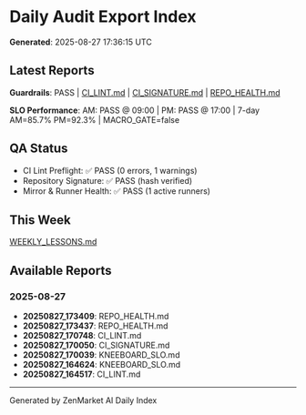 # Daily Audit Export Index
**Generated**: 2025-08-27 17:36:15 UTC

## Latest Reports
**Guardrails**: PASS | [CI_LINT.md](20250827_170748/CI_LINT.md) | [CI_SIGNATURE.md](20250827_170050/CI_SIGNATURE.md) | [REPO_HEALTH.md](20250827_173409/REPO_HEALTH.md)

**SLO Performance**: AM: PASS @ 09:00 | PM: PASS @ 17:00 | 7-day AM=85.7% PM=92.3% | MACRO_GATE=false

## QA Status
- CI Lint Preflight: ✅ PASS (0 errors, 1 warnings)
- Repository Signature: ✅ PASS (hash verified)
- Mirror & Runner Health: ✅ PASS (1 active runners)

## This Week
[WEEKLY_LESSONS.md](../weekly/20250827_173655/WEEKLY_LESSONS.md)

## Available Reports
### 2025-08-27
- **20250827_173409**: REPO_HEALTH.md
- **20250827_173437**: REPO_HEALTH.md
- **20250827_170748**: CI_LINT.md
- **20250827_170050**: CI_SIGNATURE.md
- **20250827_170039**: KNEEBOARD_SLO.md
- **20250827_164624**: KNEEBOARD_SLO.md
- **20250827_164517**: CI_LINT.md

---
Generated by ZenMarket AI Daily Index